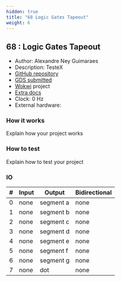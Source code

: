 ```yaml
---
hidden: true
title: "68 Logic Gates Tapeout"
weight: 6
---
```


## 68 : Logic Gates Tapeout

* Author: Alexandre Ney Guimaraes
* Description: TesteX
* [GitHub repository](https://github.com/AlexandreNeyGuimaraes/TinyTapeoutTest)
* [GDS submitted](https://github.com/AlexandreNeyGuimaraes/TinyTapeoutTest/actions/runs/6750950248)
* [Wokwi](https://wokwi.com/projects/380409019830656001) project
* [Extra docs]()
* Clock: 0 Hz
* External hardware: 



### How it works

Explain how your project works


### How to test

Explain how to test your project


### IO

| # | Input        | Output       | Bidirectional      |
|---|--------------|--------------| -------------------|
| 0 | none  | segment a | none |
| 1 | none  | segment b | none |
| 2 | none  | segment c | none |
| 3 | none  | segment d | none |
| 4 | none  | segment e | none |
| 5 | none  | segment f | none |
| 6 | none  | segment g | none |
| 7 | none  | dot | none |
